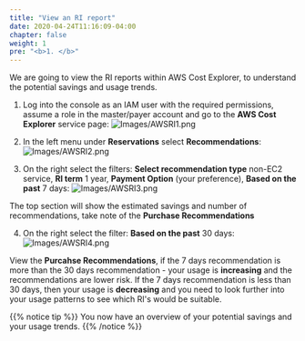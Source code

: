 ```yaml
---
title: "View an RI report"
date: 2020-04-24T11:16:09-04:00
chapter: false
weight: 1
pre: "<b>1. </b>"
---
```


We are going to view the RI reports within AWS Cost Explorer, to understand the potential savings and usage trends.

1. Log into the console as an IAM user with the required permissions, assume a role in the master/payer account and go to the **AWS Cost Explorer** service page:
![Images/AWSRI1.png](/Cost/200_3_Pricing_Models/Images/AWSRI1.png)

2. In the left menu under **Reservations** select **Recommendations**:
![Images/AWSRI2.png](/Cost/200_3_Pricing_Models/Images/AWSRI2.png)

3. On the right select the filters: **Select recommendation type** non-EC2 service, **RI term** 1 year, **Payment Option** (your preference), **Based on the past** 7 days:
![Images/AWSRI3.png](/Cost/200_3_Pricing_Models/Images/AWSRI3.png)

The top section will show the estimated savings and number of recommendations, take note of the **Purchase Recommendations**

4. On the right select the filter: **Based on the past** 30 days:
![Images/AWSRI4.png](/Cost/200_3_Pricing_Models/Images/AWSRI4.png)

View the **Purcahse Recommendations**, if the 7 days recommendation is more than the 30 days recommendation - your usage is **increasing** and the recommendations are lower risk.  If the 7 days recommendation is less than 30 days, then your usage is **decreasing** and you need to look further into your usage patterns to see which RI's would be suitable.

{{% notice tip %}}
You now have an overview of your potential savings and your usage trends.
{{% /notice %}}